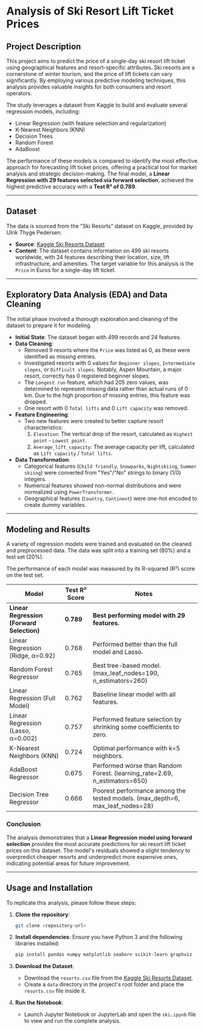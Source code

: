 # Analysis of Ski Resort Lift Ticket Prices

## Project Description

This project aims to predict the price of a single-day ski resort lift ticket using geographical features and resort-specific attributes. Ski resorts are a cornerstone of winter tourism, and the price of lift tickets can vary significantly. By employing various predictive modeling techniques, this analysis provides valuable insights for both consumers and resort operators.

The study leverages a dataset from Kaggle to build and evaluate several regression models, including:
* Linear Regression (with feature selection and regularization)
* K-Nearest Neighbors (KNN)
* Decision Trees
* Random Forest
* AdaBoost

The performance of these models is compared to identify the most effective approach for forecasting lift ticket prices, offering a practical tool for market analysis and strategic decision-making. The final model, a **Linear Regression with 29 features selected via forward selection**, achieved the highest predictive accuracy with a **Test R² of 0.789**.

---

## Dataset

The data is sourced from the "Ski Resorts" dataset on Kaggle, provided by Ulrik Thyge Pedersen.

* **Source**: [Kaggle Ski Resorts Dataset](https://www.kaggle.com/datasets/ulrikthygepedersen/ski-resorts/data)
* **Content**: The dataset contains information on 499 ski resorts worldwide, with 24 features describing their location, size, lift infrastructure, and amenities. The target variable for this analysis is the `Price` in Euros for a single-day lift ticket.

---

## Exploratory Data Analysis (EDA) and Data Cleaning

The initial phase involved a thorough exploration and cleaning of the dataset to prepare it for modeling.

* **Initial State**: The dataset began with 499 records and 24 features.
* **Data Cleaning**:
    * Removed 9 resorts where the `Price` was listed as 0, as these were identified as missing entries.
    * Investigated resorts with 0 values for `Beginner slopes`, `Intermediate slopes`, or `Difficult slopes`. Notably, Aspen Mountain, a major resort, correctly has 0 registered beginner slopes.
    * The `Longest run` feature, which had 205 zero values, was determined to represent missing data rather than actual runs of 0 km. Due to the high proportion of missing entries, this feature was dropped.
    * One resort with 0 `Total lifts` and 0 `Lift capacity` was removed.
* **Feature Engineering**:
    * Two new features were created to better capture resort characteristics:
        1.  `Elevation`: The vertical drop of the resort, calculated as `Highest point` - `Lowest point`.
        2.  `Average_lift_capacity`: The average capacity per lift, calculated as `Lift capacity` / `Total lifts`.
* **Data Transformation**:
    * Categorical features (`Child friendly`, `Snowparks`, `Nightskiing`, `Summer skiing`) were converted from "Yes"/"No" strings to binary (1/0) integers.
    * Numerical features showed non-normal distributions and were normalized using `PowerTransformer`.
    * Geographical features (`Country`, `Continent`) were one-hot encoded to create dummy variables.

---

## Modeling and Results

A variety of regression models were trained and evaluated on the cleaned and preprocessed data. The data was split into a training set (80%) and a test set (20%).

The performance of each model was measured by its R-squared (R²) score on the test set.

| Model                                        | Test R² Score | Notes                                                                   |
| -------------------------------------------- | ------------- | ----------------------------------------------------------------------- |
| **Linear Regression (Forward Selection)** | **0.789** | **Best performing model with 29 features.** |
| Linear Regression (Ridge, α=0.92)            | 0.768         | Performed better than the full model and Lasso.                         |
| Random Forest Regressor                      | 0.765         | Best tree-based model. (max_leaf_nodes=190, n_estimators=260)           |
| Linear Regression (Full Model)               | 0.762         | Baseline linear model with all features.                                |
| Linear Regression (Lasso, α=0.002)           | 0.757         | Performed feature selection by shrinking some coefficients to zero.     |
| K-Nearest Neighbors (KNN)                    | 0.724         | Optimal performance with k=5 neighbors.                                 |
| AdaBoost Regressor                           | 0.675         | Performed worse than Random Forest. (learning_rate=2.69, n_estimators=650)|
| Decision Tree Regressor                      | 0.666         | Poorest performance among the tested models. (max_depth=6, max_leaf_nodes=28) |

### Conclusion

The analysis demonstrates that a **Linear Regression model using forward selection** provides the most accurate predictions for ski resort lift ticket prices on this dataset. The model's residuals showed a slight tendency to overpredict cheaper resorts and underpredict more expensive ones, indicating potential areas for future improvement.

---

## Usage and Installation

To replicate this analysis, please follow these steps:

1.  **Clone the repository**:
    ```bash
    git clone <repository-url>
    ```

2.  **Install dependencies**:
    Ensure you have Python 3 and the following libraries installed:
    ```bash
    pip install pandas numpy matplotlib seaborn scikit-learn graphviz
    ```

3.  **Download the Dataset**:
    * Download the `resorts.csv` file from the [Kaggle Ski Resorts Dataset](https://www.kaggle.com/datasets/ulrikthygepedersen/ski-resorts/data).
    * Create a `data` directory in the project's root folder and place the `resorts.csv` file inside it.

4.  **Run the Notebook**:
    * Launch Jupyter Notebook or JupyterLab and open the `ski.ipynb` file to view and run the complete analysis.
